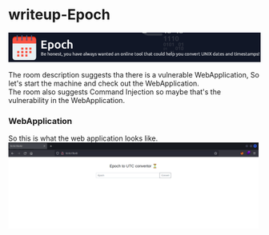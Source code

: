 <h1>writeup-Epoch</h1>
<img src="./img/logo.png" alt="logo" width="700">
<p>
    The room description suggests tha there is a vulnerable WebApplication, So let's start the machine and check out the WebApplication.<br>
    The room also suggests Command Injection so maybe that's the vulnerability in the WebApplication.
</p>
<h3>WebApplication</h3>
<p>
    So this is what the web application looks like.
    <img src="./img/webPage.png" alt="webPage" width="500">
</p>
